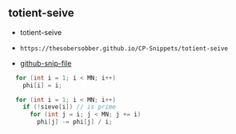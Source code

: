 
## totient-seive

- totient-seive
- ```
  https://thesobersobber.github.io/CP-Snippets/totient-seive
  ```
- [github-snip-file](https://github.com/theSoberSobber/CP-Snippets/blob/main/snippets.json#L1579)

```cpp
  for (int i = 1; i < MN; i++)
    phi[i] = i;

  for (int i = 1; i < MN; i++)
    if (!sieve[i]) // is prime
      for (int j = i; j < MN; j += i)
        phi[j] -= phi[j] / i;

```
